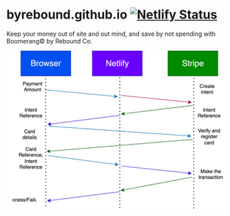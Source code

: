 # byrebound.github.io [![Netlify Status](https://api.netlify.com/api/v1/badges/2b9f1bac-32e7-4667-8196-4ec1b663abd4/deploy-status)](https://app.netlify.com/projects/resplendent-chimera-64ee41/deploys)
Keep your money out of site and out mind, and save by not spending with Boomerang© by Rebound Co.

![Stripe server dataflow](./res/stripe_serverflow2.svg)

